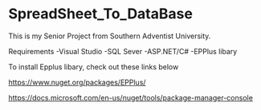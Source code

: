 # SpreadSheet_To_DataBase
This is my Senior Project from Southern Adventist University.

Requirements
-Visual Studio
-SQL Sever
-ASP.NET/C#
-EPPlus libary



To install Epplus libary, check out these links below

https://www.nuget.org/packages/EPPlus/

https://docs.microsoft.com/en-us/nuget/tools/package-manager-console